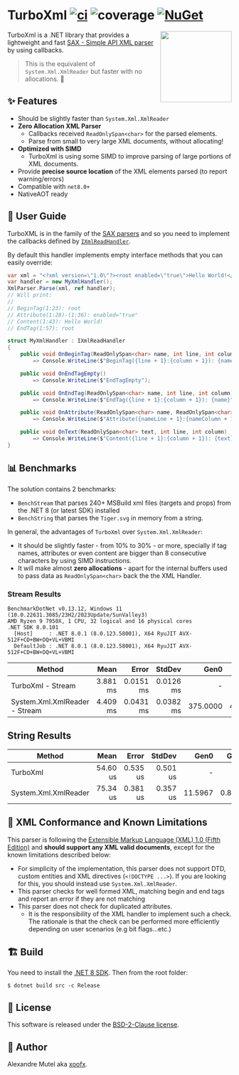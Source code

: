 # TurboXml [![ci](https://github.com/xoofx/TurboXml/actions/workflows/ci.yml/badge.svg)](https://github.com/xoofx/TurboXml/actions/workflows/ci.yml) ![coverage](https://gist.githubusercontent.com/xoofx/4b1dc8d0fa14dd6a3846e78e5f0eafae/raw/dotnet-releaser-coverage-badge-xoofx-TurboXml.svg) [![NuGet](https://img.shields.io/nuget/v/TurboXml.svg)](https://www.nuget.org/packages/TurboXml/)

<img align="right" width="160px" src="https://raw.githubusercontent.com/xoofx/TurboXml/main/img/TurboXml.png">

TurboXml is a .NET library that provides a lightweight and fast [SAX - Simple API XML parser](https://en.wikipedia.org/wiki/Simple_API_for_XML) by using callbacks.

> This is the equivalent of `System.Xml.XmlReader` but faster with no allocations. 🚀

## ✨ Features 

- Should be slightly faster than `System.Xml.XmlReader`
- **Zero Allocation XML Parser**
  - Callbacks received `ReadOnlySpan<char>` for the parsed elements.
  - Parse from small to very large XML documents, without allocating!
- **Optimized with SIMD**
  - TurboXml is using some SIMD to improve parsing of large portions of XML documents.
- Provide **precise source location** of the XML elements parsed (to report warning/errors)
- Compatible with `net8.0+`
- NativeAOT ready

## 📃 User Guide

TurboXML is in the family of the [SAX parsers](https://en.wikipedia.org/wiki/Simple_API_for_XML) and so you need to implement the callbacks defined by [`IXmlReadHandler`](https://github.com/xoofx/TurboXml/blob/main/src/TurboXml/IXmlReadHandler.cs).

By default this handler implements empty interface methods that you can easily override:

```c#
var xml = "<?xml version=\"1.0\"?><root enabled=\"true\">Hello World!</root>";
var handler = new MyXmlHandler();
XmlParser.Parse(xml, ref handler);
// Will print:
//
// BeginTag(1:23): root
// Attribute(1:28)-(1:36): enabled="true"
// Content(1:43): Hello World!
// EndTag(1:57): root

struct MyXmlHandler : IXmlReadHandler
{
    public void OnBeginTag(ReadOnlySpan<char> name, int line, int column)
        => Console.WriteLine($"BeginTag({line + 1}:{column + 1}): {name}");

    public void OnEndTagEmpty()
        => Console.WriteLine($"EndTagEmpty");

    public void OnEndTag(ReadOnlySpan<char> name, int line, int column)
        => Console.WriteLine($"EndTag({line + 1}:{column + 1}): {name}");

    public void OnAttribute(ReadOnlySpan<char> name, ReadOnlySpan<char> value, int nameLine, int nameColumn, int valueLine, int valueColumn)
        => Console.WriteLine($"Attribute({nameLine + 1}:{nameColumn + 1})-({valueLine + 1}:{valueColumn + 1}): {name}=\"{value}\"");

    public void OnText(ReadOnlySpan<char> text, int line, int column)
        => Console.WriteLine($"Content({line + 1}:{column + 1}): {text}");
}
```
## 📊 Benchmarks

The solution contains 2 benchmarks:

- `BenchStream` that parses 240+ MSBuild xml files (targets and props) from the .NET 8 (or latest SDK) installed
- `BenchString` that parses the `Tiger.svg` in memory from a string.

In general, the advantages of `TurboXml` over `System.Xml.XmlReader`:

- It should be slightly faster - from 10% to 30% - or more, specially if tag names, attributes or even content are bigger than 8 consecutive characters by using SIMD instructions.
- It will make almost **zero allocations** - apart for the internal buffers used to pass data as `ReadOnlySpan<char>` back the the XML Handler.

### Stream Results

```
BenchmarkDotNet v0.13.12, Windows 11 (10.0.22631.3085/23H2/2023Update/SunValley3)
AMD Ryzen 9 7950X, 1 CPU, 32 logical and 16 physical cores
.NET SDK 8.0.101
  [Host]     : .NET 8.0.1 (8.0.123.58001), X64 RyuJIT AVX-512F+CD+BW+DQ+VL+VBMI
  DefaultJob : .NET 8.0.1 (8.0.123.58001), X64 RyuJIT AVX-512F+CD+BW+DQ+VL+VBMI
```

| Method                          | Mean     | Error     | StdDev    | Gen0     | Gen1    | Allocated  |
|-------------------------------- |---------:|----------:|----------:|---------:|--------:|-----------:|
| TurboXml - Stream               | 3.881 ms | 0.0151 ms | 0.0126 ms |        - |       - |   13.18 KB |
| System.Xml.XmlReader - Stream   | 4.409 ms | 0.0431 ms | 0.0382 ms | 375.0000 | 46.8750 | 6248.56 KB |

## String Results

| Method               | Mean     | Error    | StdDev   | Gen0    | Gen1   | Allocated |
|--------------------- |---------:|---------:|---------:|--------:|-------:|----------:|
| TurboXml             | 54.60 us | 0.535 us | 0.501 us |       - |      - |         - |
| System.Xml.XmlReader | 75.34 us | 0.381 us | 0.357 us | 11.5967 | 0.8545 |  194384 B |

## 🚨 XML Conformance and Known Limitations 

This parser is following the [Extensible Markup Language (XML) 1.0 (Fifth Edition)](https://www.w3.org/TR/xml/) and **should support any XML valid documents**, except for the known limitations described below:

- For simplicity of the implementation, this parser does not support DTD, custom entities and XML directives (`<!DOCTYPE ...>`). If you are looking for this, you should instead use `System.Xml.XmlReader`.
- This parser checks for well formed XML, matching begin and end tags and report an error if they are not matching
- This parser does not check for duplicated attributes.
  - It is the responsibility of the XML handler to implement such a check. The rationale is that the check can be performed more efficiently depending on user scenarios (e.g bit flags...etc.)

## 🏗️ Build

You need to install the [.NET 8 SDK](https://dotnet.microsoft.com/download/dotnet/8.0). Then from the root folder:

```console
$ dotnet build src -c Release
```

## 🪪 License

This software is released under the [BSD-2-Clause license](https://opensource.org/licenses/BSD-2-Clause). 

## 🤗 Author

Alexandre Mutel aka [xoofx](https://xoofx.github.io).
